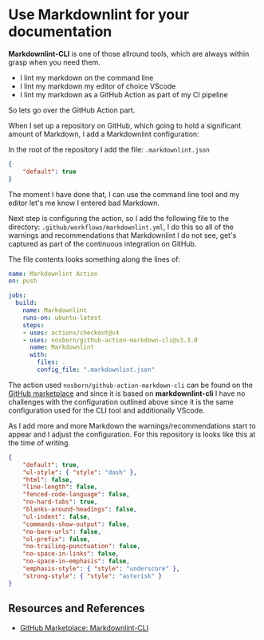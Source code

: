 # Use Markdownlint for your documentation

**Markdownlint-CLI** is one of those allround tools, which are always within grasp when you need them.

- I lint my markdown on the command line
- I lint my markdown my editor of choice VScode
- I lint my markdown as a GitHub Action as part of my CI pipeline

So lets go over the GitHub Action part.

When I set up a repository on GitHub, which going to hold a significant amount of Markdown, I add a Markdownlint configuration:

In the root of the repository I add the file: `.markdownlint.json`

```json
{
    "default": true
}
```

The moment I have done that, I can use the command line tool and my editor let's me know I entered bad Markdown.

Next step is configuring the action, so I add the following file to the directory: `.github/workflows/markdownlint.yml`, I do this so all of the warnings and recommendations that Markdownlint I do not see, get's captured as part of the continuous integration on GitHub.

The file contents looks something along the lines of:

```yaml
name: Markdownlint Action
on: push

jobs:
  build:
    name: Markdownlint
    runs-on: ubuntu-latest
    steps:
    - uses: actions/checkout@v4
    - uses: nosborn/github-action-markdown-cli@v3.3.0
      name: Markdownlint
      with:
        files: .
        config_file: ".markdownlint.json"
```

The action used `nosborn/github-action-markdown-cli` can be found on the [GitHub marketplace][MARKETPLACE] and since it is based on **markdownlint-cli** I have no challenges with the configuration outlined above since it is the same configuration used for the CLI tool and additionally VScode.

As I add more and more Markdown the warnings/recommendations start to appear and I adjust the configuration. For this repository is looks like this at the time of writing.

```json
{
    "default": true,
    "ul-style": { "style": "dash" },
    "html": false,
    "line-length": false,
    "fenced-code-language": false,
    "no-hard-tabs": true,
    "blanks-around-headings": false,
    "ul-indent": false,
    "commands-show-output": false,
    "no-bare-urls": false,
    "ol-prefix": false,
    "no-trailing-punctuation": false,
    "no-space-in-links": false,
    "no-space-in-emphasis": false,
    "emphasis-style": { "style": "underscore" },
    "strong-style": { "style": "asterisk" }
}
```

## Resources and References

- [GitHub Marketplace: Markdownlint-CLI][MARKETPLACE]

[MARKETPLACE]: https://github.com/marketplace/actions/markdownlint-cli
